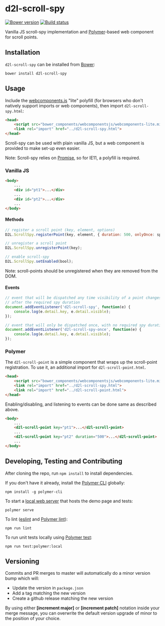 # d2l-scroll-spy
[![Bower version][bower-image]][bower-url]
[![Build status][ci-image]][ci-url]

Vanilla JS scroll-spy implementation and [Polymer](https://www.polymer-project.org/1.0/)-based web component for scroll points.

## Installation

`d2l-scroll-spy` can be installed from [Bower][bower-url]:
```shell
bower install d2l-scroll-spy
```

## Usage

Include the [webcomponents.js](http://webcomponents.org/polyfills/) "lite" polyfill (for browsers who don't natively support imports or web components), then import `d2l-scroll-spy.html`:

```html
<head>
	<script src="bower_components/webcomponentsjs/webcomponents-lite.min.js"></script>
	<link rel="import" href="../d2l-scroll-spy.html">
</head>
```

Scroll-spy can be used with plain vanilla JS, but a web component is provided to make set-up even easier.

Note: Scroll-spy relies on [Promise](https://developer.mozilla.org/en/docs/Web/JavaScript/Reference/Global_Objects/Promise), so for IE11, a polyfill is required.

### Vanilla JS

```html
<body>
	...
	<div id="pt1">...</div>
	...
	<div id="pt2">...</div>
	...
</body>
```

#### Methods

```javascript
// register a scroll point (key, element, options)
D2L.ScrollSpy.registerPoint(key, element, { duration: 500, onlyOnce: spyOnce });

// unregister a scroll point
D2L.ScrollSpy.unregisterPoint(key);

// enable scroll-spy
D2L.ScrollSpy.setEnabled(bool);
```

Note: scroll-points should be unregistered when they are removed from the DOM.

#### Events

```javascript
// event that will be dispatched any time visibility of a point changes
// after the required spy duration
document.addEventListener('d2l-scroll-spy', function(e) {
	console.log(e.detail.key, e.detail.visible);
});

// event that will only be dispatched once, with no required spy duration
document.addEventListener('d2l-scroll-spy-once', function(e) {
	console.log(e.detail.key, e.detail.visible);
});
```

### Polymer

The `d2l-scroll-point` is a simple component that wraps up the scroll-point registration.  To use it, an additional import for `d2l-scroll-point.html`.

```html
<head>
	<script src="bower_components/webcomponentsjs/webcomponents-lite.min.js"></script>
	<link rel="import" href="../d2l-scroll-spy.html">
	<link rel="import" href="../d2l-scroll-point.html">
</head>
```

Enabling/disabling, and listening to events can be done same as described above.

```html
<body>
	...
	<d2l-scroll-point key="pt1">...</d2l-scroll-point>
	...
	<d2l-scroll-point key="pt2" duration="500">...</d2l-scroll-point>
	...
</body>
```

## Developing, Testing and Contributing

After cloning the repo, run `npm install` to install dependencies.

If you don't have it already, install the [Polymer CLI](https://www.polymer-project.org/2.0/docs/tools/polymer-cli) globally:

```shell
npm install -g polymer-cli
```

To start a [local web server](https://www.polymer-project.org/2.0/docs/tools/polymer-cli-commands#serve) that hosts the demo page and tests:

```shell
polymer serve
```

To lint ([eslint](http://eslint.org/) and [Polymer lint](https://www.polymer-project.org/2.0/docs/tools/polymer-cli-commands#lint)):

```shell
npm run lint
```

To run unit tests locally using [Polymer test](https://www.polymer-project.org/2.0/docs/tools/polymer-cli-commands#tests):

```shell
npm run test:polymer:local
```

[bower-url]: http://bower.io/search/?q=d2l-scroll-spy
[bower-image]: https://img.shields.io/bower/v/d2l-scroll-spy.svg
[ci-image]: https://travis-ci.org/BrightspaceUI/scroll-spy.svg?branch=master
[ci-url]: https://travis-ci.org/BrightspaceUI/scroll-spy

## Versioning

Commits and PR merges to master will automatically do a minor version bump which will:
* Update the version in `package.json`
* Add a tag matching the new version
* Create a github release matching the new version

By using either **[increment major]** or **[increment patch]** notation inside your merge message, you can overwrite the default version upgrade of minor to the position of your choice.
